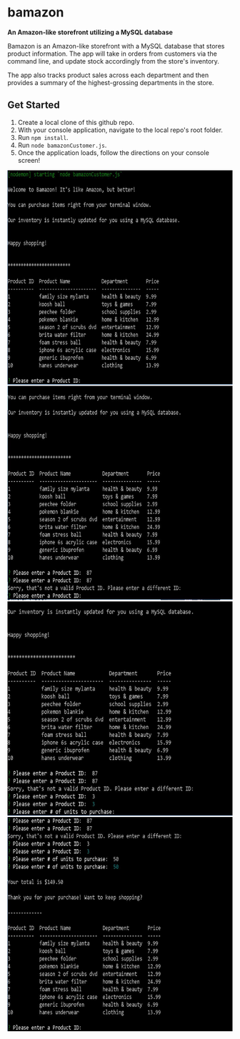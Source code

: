 # bamazon
**An Amazon-like storefront utilizing a MySQL database**

Bamazon is an Amazon-like storefront with a MySQL database that stores product information. The app will take in orders from customers via the command line, and update stock accordingly from the store's inventory. 

The app also tracks product sales across each department and then provides a summary of the highest-grossing departments in the store.

## Get Started

1. Create a local clone of this github repo.
2. With your console application, navigate to the local repo's root folder.
3. Run `npm install`.
4. Run `node bamazonCustomer.js`.
5. Once the application loads, follow the directions on your console screen!

<img src="ss1.JPG" alt="bamazon" width="640" height="480">
<img src="ss2.JPG" alt="bamazon" width="640" height="480">
<img src="ss3.JPG" alt="bamazon" width="640" height="480">
<img src="ss4.JPG" alt="bamazon" width="640" height="480">
